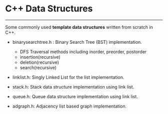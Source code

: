 # C++ Data Structures

---
Some commonly used **template data structures** written from scratch in C++.

* binarysearchtree.h : Binary Search Tree (BST) implementation.
	* DFS Traversal methods including inorder, preorder, postorder
	* insertion(recursive)
	* deletion(recursive)
	* search(recursive)

* linklist.h: Singly Linked List for the list implementation.

* stack.h: Stack data structure implementation using link list.

* queue.h: Queue data structure implementation using link list.

* adgraph.h: Adjacency list based graph implementation.  
